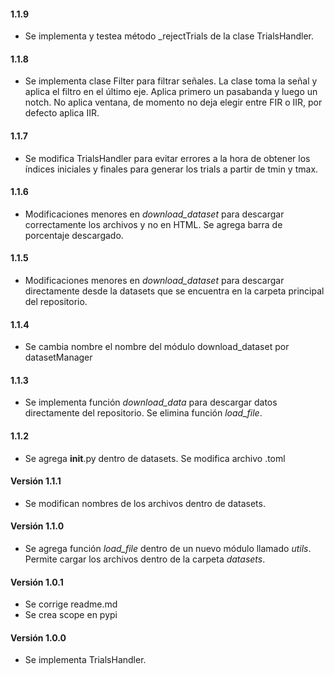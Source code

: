 #### 1.1.9

- Se implementa y testea método _rejectTrials de la clase TrialsHandler. 

#### 1.1.8

- Se implementa clase Filter para filtrar señales. La clase toma la señal y aplica el filtro en el último eje. Aplica primero un pasabanda y luego un notch. No aplica ventana, de momento no deja elegir entre FIR o IIR, por defecto aplica IIR.

#### 1.1.7

- Se modifica TrialsHandler para evitar errores a la hora de obtener los índices iniciales y finales para generar los trials a partir de tmin y tmax.

#### 1.1.6

- Modificaciones menores en *download_dataset* para descargar correctamente los archivos y no en HTML. Se agrega barra de porcentaje descargado.

#### 1.1.5

- Modificaciones menores en *download_dataset* para descargar directamente desde la datasets que se encuentra en la carpeta principal del repositorio.

#### 1.1.4

- Se cambia nombre el nombre del módulo download_dataset por datasetManager

#### 1.1.3

- Se implementa función *download_data* para descargar datos directamente del repositorio. Se elimina función *load_file*.

#### 1.1.2

- Se agrega __init__.py dentro de datasets. Se modifica archivo .toml

#### Versión 1.1.1

- Se modifican nombres de los archivos dentro de datasets.

#### Versión 1.1.0

- Se agrega función *load_file* dentro de un nuevo módulo llamado *utils*. Permite cargar los archivos dentro de la carpeta *datasets*.

#### Versión 1.0.1

- Se corrige readme.md
- Se crea scope en pypi

#### Versión 1.0.0

- Se implementa TrialsHandler.

